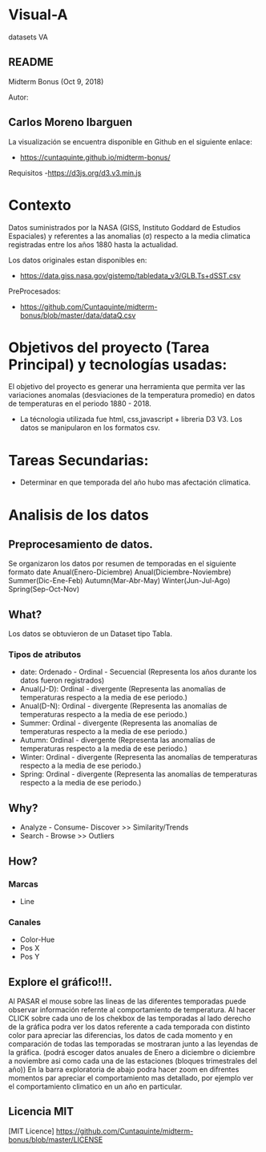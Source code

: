 # Visual-A
datasets VA
## README

Midterm Bonus (Oct 9, 2018)

Autor: 
## Carlos Moreno Ibarguen  

La visualización se encuentra disponible en Github en el siguiente enlace:

- https://cuntaquinte.github.io/midterm-bonus/

Requisitos
-https://d3js.org/d3.v3.min.js


# Contexto
Datos suministrados por la NASA (GISS, Instituto Goddard de Estudios Espaciales) y  referentes a las anomalias (σ) respecto a la media climatica registradas entre los años 1880 hasta la actualidad.

Los datos originales estan disponibles en:

- https://data.giss.nasa.gov/gistemp/tabledata_v3/GLB.Ts+dSST.csv

PreProcesados:  
- https://github.com/Cuntaquinte/midterm-bonus/blob/master/data/dataQ.csv


# Objetivos del proyecto (Tarea Principal) y tecnologías usadas:
El objetivo del proyecto es generar una herramienta que permita ver las variaciones anomalas (desviaciones de la temperatura promedio) en datos de temperaturas en el periodo 1880 - 2018.

- La técnologia utilizada fue html, css,javascript + libreria D3 V3. Los datos se manipularon en los formatos csv.


# Tareas Secundarias:
- Determinar en que temporada del año hubo mas afectación climatica.


# Analisis de los datos
## Preprocesamiento de datos. 
Se organizaron los datos por resumen de temporadas en el siguiente formato
date	Anual(Enero-Diciembre)	Anual(Diciembre-Noviembre)	Summer(Dic-Ene-Feb)	Autumn(Mar-Abr-May)	Winter(Jun-Jul-Ago)	Spring(Sep-Oct-Nov)

## What?
Los datos se obtuvieron de un Dataset tipo Tabla.
### Tipos de atributos
- date:		Ordenado - Ordinal - Secuencial  (Representa los años durante los datos fueron registrados)
- Anual(J-D):	Ordinal - divergente (Representa las anomalías de temperaturas respecto a la media de ese periodo.)
- Anual(D-N):	Ordinal - divergente (Representa las anomalías de temperaturas respecto a la media de ese periodo.)
- Summer:		Ordinal - divergente (Representa las anomalías de temperaturas respecto a la media de ese periodo.)
- Autumn:		Ordinal - divergente (Representa las anomalías de temperaturas respecto a la media de ese periodo.)
- Winter:		Ordinal - divergente (Representa las anomalías de temperaturas respecto a la media de ese periodo.)
- Spring:		Ordinal - divergente (Representa las anomalías de temperaturas respecto a la media de ese periodo.)


## Why?
- Analyze - Consume- Discover >> Similarity/Trends
- Search - Browse >> Outliers

## How?
### Marcas 
- Line

### Canales
-   Color-Hue
-   Pos X
-   Pos Y

## Explore  el gráfico!!!.
Al PASAR el mouse sobre las lineas de las diferentes temporadas puede observar información refernte al comportamiento de temperatura.
Al hacer CLICK sobre cada uno de los chekbox de las temporadas al lado derecho de la gráfica podra ver los datos referente a cada temporada con distinto color para apreciar las diferencias, los datos de cada momento y en comparación de todas las temporadas se mostraran junto a las leyendas de la gráfica. (podrá escoger datos anuales de Enero a diciembre o diciembre a noviembre asi como cada una de las estaciones (bloques trimestrales del año))
En la barra exploratoria de abajo podra hacer zoom en difrentes momentos par apreciar el comportamiento mas detallado, por ejemplo ver el comportamiento climatico en un año en particular.

## Licencia MIT
[MIT Licence] https://github.com/Cuntaquinte/midterm-bonus/blob/master/LICENSE

